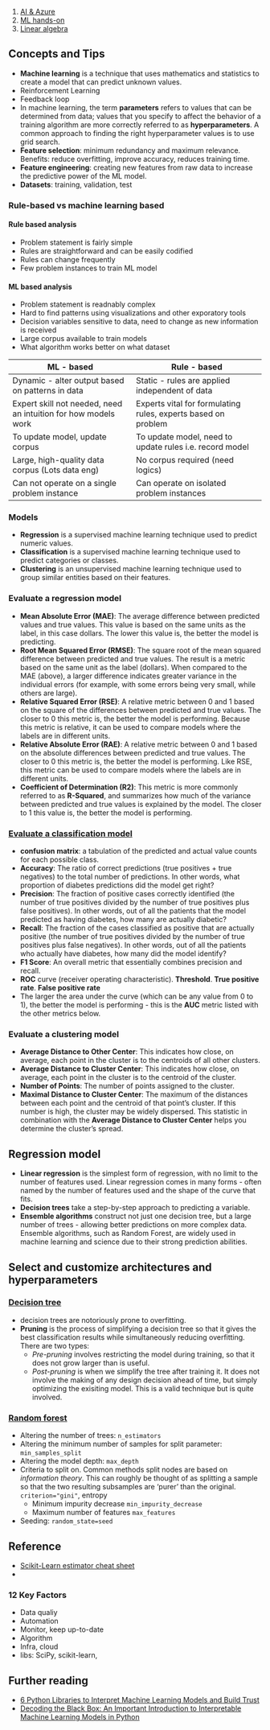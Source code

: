 1. [AI & Azure](ai_azure.md)
1. [ML hands-on](ml_handson.md)
1. [Linear algebra](linear_algebra.md)

## Concepts and Tips
* **Machine learning** is a technique that uses mathematics and statistics to create a model that can predict unknown values.
* Reinforcement Learning
* Feedback loop
* In machine learning, the term **parameters** refers to values that can be determined from data; values that you specify to affect the behavior of a training algorithm are more correctly referred to as **hyperparameters**. A common approach to finding the right hyperparameter values is to use grid search.
* **Feature selection**: minimum redundancy and maximum relevance. Benefits: reduce overfitting, improve accuracy, reduces training time.
* **Feature engineering**: creating new features from raw data to increase the predictive power of the ML model.
* **Datasets**: training, validation, test

### Rule-based vs machine learning based
#### Rule based analysis
* Problem statement is fairly simple
* Rules are straightforward and can be easily codified
* Rules can change frequently
* Few problem instances to train ML model

#### ML based analysis
* Problem statement is readnably complex
* Hard to find patterns using visualizations and other exporatory tools
* Decision variables sensitive to data, need to change as new information is received
* Large corpus available to train models
* What algorithm works better on what dataset

ML - based | Rule - based
---|---|
Dynamic - alter output based on patterns in data | Static - rules are applied independent of data
Expert skill not needed, need an intuition for how models work | Experts vital for formulating rules, experts based on problem
To update model, update corpus | To update model, need to update rules i.e. record model
Large, high-quality data corpus (Lots data eng) | No corpus required (need logics)
Can not operate on a single problem instance | Can operate on isolated problem instances

### Models
* **Regression** is a supervised machine learning technique used to predict numeric values. 
* **Classification** is a supervised machine learning technique used to predict categories or classes.
* **Clustering** is an unsupervised machine learning technique used to group similar entities based on their features.


### Evaluate a regression model
* **Mean Absolute Error (MAE)**: The average difference between predicted values and true values. This value is based on the same units as the label, in this case dollars. The lower this value is, the better the model is predicting.
* **Root Mean Squared Error (RMSE)**: The square root of the mean squared difference between predicted and true values. The result is a metric based on the same unit as the label (dollars). When compared to the MAE (above), a larger difference indicates greater variance in the individual errors (for example, with some errors being very small, while others are large).
* **Relative Squared Error (RSE)**: A relative metric between 0 and 1 based on the square of the differences between predicted and true values. The closer to 0 this metric is, the better the model is performing. Because this metric is relative, it can be used to compare models where the labels are in different units.
* **Relative Absolute Error (RAE)**: A relative metric between 0 and 1 based on the absolute differences between predicted and true values. The closer to 0 this metric is, the better the model is performing. Like RSE, this metric can be used to compare models where the labels are in different units.
* **Coefficient of Determination (R2)**: This metric is more commonly referred to as **R-Squared**, and summarizes how much of the variance between predicted and true values is explained by the model. The closer to 1 this value is, the better the model is performing.

### [Evaluate a classification model](https://docs.microsoft.com/en-us/learn/modules/create-classification-model-azure-machine-learning-designer/evaluate-model)
* **confusion matrix**: a tabulation of the predicted and actual value counts for each possible class.
* **Accuracy**: The ratio of correct predictions (true positives + true negatives) to the total number of predictions. In other words, what proportion of diabetes predictions did the model get right?
* **Precision**: The fraction of positive cases correctly identified (the number of true positives divided by the number of true positives plus false positives). In other words, out of all the patients that the model predicted as having diabetes, how many are actually diabetic?
* **Recall**: The fraction of the cases classified as positive that are actually positive (the number of true positives divided by the number of true positives plus false negatives). In other words, out of all the patients who actually have diabetes, how many did the model identify?
* **F1 Score**: An overall metric that essentially combines precision and recall.
* **ROC** curve (receiver operating characteristic). **Threshold**. **True positive rate**. **False positive rate**
* The larger the area under the curve (which can be any value from 0 to 1), the better the model is performing - this is the **AUC** metric listed with the other metrics below.

### Evaluate a clustering model
* **Average Distance to Other Center**: This indicates how close, on average, each point in the cluster is to the centroids of all other clusters.
* **Average Distance to Cluster Center**: This indicates how close, on average, each point in the cluster is to the centroid of the cluster.
* **Number of Points**: The number of points assigned to the cluster.
* **Maximal Distance to Cluster Center**: The maximum of the distances between each point and the centroid of that point’s cluster. If this number is high, the cluster may be widely dispersed. This statistic in combination with the **Average Distance to Cluster Center** helps you determine the cluster’s spread.

## Regression model
* **Linear regression** is the simplest form of regression, with no limit to the number of features used. Linear regression comes in many forms - often named by the number of features used and the shape of the curve that fits.
* **Decision trees** take a step-by-step approach to predicting a variable. 
* **Ensemble algorithms** construct not just one decision tree, but a large number of trees - allowing better predictions on more complex data. Ensemble algorithms, such as Random Forest, are widely used in machine learning and science due to their strong prediction abilities.

## Select and customize architectures and hyperparameters 
### [Decision tree](https://learn.microsoft.com/en-us/training/modules/machine-learning-architectures-and-hyperparameters/3-exercise-decision-trees)
* decision trees are notoriously prone to overfitting.
* **Pruning** is the process of simplifying a decision tree so that it gives the best classification results while simultaneously reducing overfitting. There are two types:
  * *Pre-pruning* involves restricting the model during training, so that it does not grow larger than is useful. 
  * *Post-pruning* is when we simplify the tree after training it. It does not involve the making of any design decision ahead of time, but simply optimizing the exisiting model. This is a valid technique but is quite involved.

### [Random forest](https://learn.microsoft.com/en-us/training/modules/machine-learning-architectures-and-hyperparameters/5-exercise-random-forests)
* Altering the number of trees: `n_estimators`
* Altering the minimum number of samples for split parameter: `min_samples_split`
* Altering the model depth: `max_depth`
* Criteria to split on. Common methods split nodes are based on *information theory*. This can roughly be thought of as splitting a sample so that the two resulting subsamples are ‘purer’ than the original. `criterion="gini"`, entropy
  * Minimum impurity decrease `min_impurity_decrease`
  * Maximum number of features `max_features`
* Seeding: `random_state=seed`

## Reference
* [Scikit-Learn estimator cheat sheet](https://scikit-learn.org/stable/tutorial/machine_learning_map/index.html)
* 

### 12 Key Factors
* Data qualiy
* Automation
* Monitor, keep up-to-date
* Algorithm
* Infra, cloud
* libs: SciPy, scikit-learn, 

## Further reading
* [6 Python Libraries to Interpret Machine Learning Models and Build Trust](https://www.analyticsvidhya.com/blog/2020/03/6-python-libraries-interpret-machine-learning-models/)
* [Decoding the Black Box: An Important Introduction to Interpretable Machine Learning Models in Python](https://www.analyticsvidhya.com/blog/2019/08/decoding-black-box-step-by-step-guide-interpretable-machine-learning-models-python/?utm_source=blog&utm_medium=6-python-libraries-interpret-machine-learning-models)

